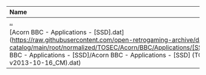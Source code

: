 |Name|Size|
|:---|---:|
|[..](../index.html)|DIR|
|[Acorn BBC - Applications - [SSD].dat](https://raw.githubusercontent.com/open-retrogaming-archive/dat-catalog/main/root/normalized/TOSEC/Acorn/BBC/Applications/[SSD]/Acorn BBC - Applications - [SSD]/Acorn BBC - Applications - [SSD] (TOSEC-v2013-10-16_CM).dat)|43561|

